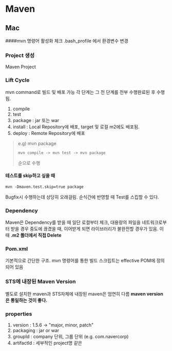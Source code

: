 # Maven

## Mac
####mvn 명령어 활성화 체크 
.bash_profile 에서 환경변수 변경

### Project 생성
Maven Project


### Lift Cycle
mvn command로 빌드 및 배포 가능
각 단계는 그 전 단계를 전부 수행완료된 후 수행됨.

1. compile
2. test
3. package : jar 또는 war
4. install : Local Repository에 배포, target 및 로컬 m2에도 배포됨.
5. deploy : Remote Repository에 배포

> e.g) mvn package
> ```maven
> mvn compile -> mvn test -> mvn package
> ```
> 
> 순으로 수행

#### 테스트를 skip하고 싶을 때
```maven
mvn -Dmaven.test.skip=true package
```
Bugfix시 수행하는데 상당히 오래걸림. 순식간에 반영할 때 Test를 스킵할 수 있다.

### Dependency
Maven은 Dependency를 받을 때 일단 로컬부터 체크,
대용량의 파일을 네트워크로부터 받을 경우 중도에 끊겼을 때,
이어받게 되면 라이브러리가 불완전할 경우가 있음.
이때 __.m2 폴더에서 직접 Delete__


### Pom.xml
기본적으로 간단한 구조.
mvn 명령어를 통한 빌드 스크립트는 effective POM에 정의되어 있음

### STS에 내장된 Maven Version
별도로 설치한 maven과 STS자체에 내장된 maven은 엄연히 다름
__maven version은 통일하는 것이 좋다.__

### properties

1. version : 1.5.6 -> "major, minor, patch"
2. packaging : jar or war
3. groupId : company 단위, 그룹 단위 (e.g. com.navercorp)
4. artifactId : 세부적인 project명 같은

